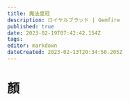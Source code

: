 ```yaml
---
title: 魔法皇冠
description: ロイヤルブラッド | Gemfire
published: true
date: 2023-02-19T07:42:42.154Z
tags: 
editor: markdown
dateCreated: 2023-02-13T20:34:50.205Z
---
```


# 顏
